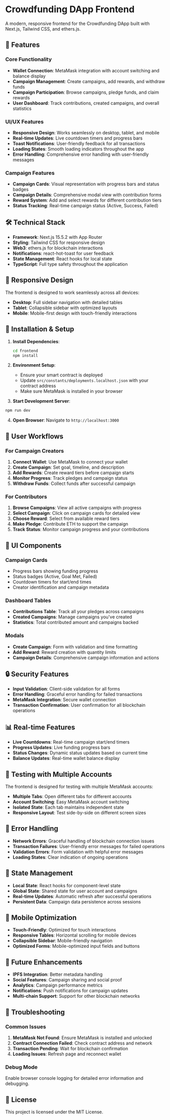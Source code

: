 # Crowdfunding DApp Frontend

A modern, responsive frontend for the Crowdfunding DApp built with Next.js, Tailwind CSS, and ethers.js.

## 🚀 Features

### Core Functionality
- **Wallet Connection**: MetaMask integration with account switching and balance display
- **Campaign Management**: Create campaigns, add rewards, and withdraw funds
- **Campaign Participation**: Browse campaigns, pledge funds, and claim rewards
- **User Dashboard**: Track contributions, created campaigns, and overall statistics

### UI/UX Features
- **Responsive Design**: Works seamlessly on desktop, tablet, and mobile
- **Real-time Updates**: Live countdown timers and progress bars
- **Toast Notifications**: User-friendly feedback for all transactions
- **Loading States**: Smooth loading indicators throughout the app
- **Error Handling**: Comprehensive error handling with user-friendly messages

### Campaign Features
- **Campaign Cards**: Visual representation with progress bars and status badges
- **Campaign Details**: Comprehensive modal view with contribution forms
- **Reward System**: Add and select rewards for different contribution tiers
- **Status Tracking**: Real-time campaign status (Active, Success, Failed)

## 🛠️ Technical Stack

- **Framework**: Next.js 15.5.2 with App Router
- **Styling**: Tailwind CSS for responsive design
- **Web3**: ethers.js for blockchain interactions
- **Notifications**: react-hot-toast for user feedback
- **State Management**: React hooks for local state
- **TypeScript**: Full type safety throughout the application

## 📱 Responsive Design

The frontend is designed to work seamlessly across all devices:
- **Desktop**: Full sidebar navigation with detailed tables
- **Tablet**: Collapsible sidebar with optimized layouts
- **Mobile**: Mobile-first design with touch-friendly interactions

## 🔧 Installation & Setup

1. **Install Dependencies**:
   ```bash
   cd frontend
   npm install
   ```

2. **Environment Setup**:
   - Ensure your smart contract is deployed
   - Update `src/constants/deployments.localhost.json` with your contract address
   - Make sure MetaMask is installed in your browser

3. **Start Development Server**:
```bash
npm run dev
   ```

4. **Open Browser**:
   Navigate to `http://localhost:3000`

## 🎯 User Workflows

### For Campaign Creators
1. **Connect Wallet**: Use MetaMask to connect your wallet
2. **Create Campaign**: Set goal, timeline, and description
3. **Add Rewards**: Create reward tiers before campaign starts
4. **Monitor Progress**: Track pledges and campaign status
5. **Withdraw Funds**: Collect funds after successful campaign

### For Contributors
1. **Browse Campaigns**: View all active campaigns with progress
2. **Select Campaign**: Click on campaign cards for detailed view
3. **Choose Reward**: Select from available reward tiers
4. **Make Pledge**: Contribute ETH to support the campaign
5. **Track Status**: Monitor campaign progress and your contributions

## 🎨 UI Components

### Campaign Cards
- Progress bars showing funding progress
- Status badges (Active, Goal Met, Failed)
- Countdown timers for start/end times
- Creator identification and campaign metadata

### Dashboard Tables
- **Contributions Table**: Track all your pledges across campaigns
- **Created Campaigns**: Manage campaigns you've created
- **Statistics**: Total contributed amount and campaigns backed

### Modals
- **Create Campaign**: Form with validation and time formatting
- **Add Reward**: Reward creation with quantity limits
- **Campaign Details**: Comprehensive campaign information and actions

## 🔒 Security Features

- **Input Validation**: Client-side validation for all forms
- **Error Handling**: Graceful error handling for failed transactions
- **MetaMask Integration**: Secure wallet connection
- **Transaction Confirmation**: User confirmation for all blockchain operations

## 📊 Real-time Features

- **Live Countdowns**: Real-time campaign start/end timers
- **Progress Updates**: Live funding progress bars
- **Status Changes**: Dynamic status updates based on current time
- **Balance Updates**: Real-time wallet balance display

## 🧪 Testing with Multiple Accounts

The frontend is designed for testing with multiple MetaMask accounts:
- **Multiple Tabs**: Open different tabs for different accounts
- **Account Switching**: Easy MetaMask account switching
- **Isolated State**: Each tab maintains independent state
- **Responsive Layout**: Test side-by-side on different screen sizes

## 🚨 Error Handling

- **Network Errors**: Graceful handling of blockchain connection issues
- **Transaction Failures**: User-friendly error messages for failed operations
- **Validation Errors**: Form validation with helpful error messages
- **Loading States**: Clear indication of ongoing operations

## 🔄 State Management

- **Local State**: React hooks for component-level state
- **Global State**: Shared state for user account and campaigns
- **Real-time Updates**: Automatic refresh after successful operations
- **Persistent Data**: Campaign data persistence across sessions

## 📱 Mobile Optimization

- **Touch-Friendly**: Optimized for touch interactions
- **Responsive Tables**: Horizontal scrolling for mobile devices
- **Collapsible Sidebar**: Mobile-friendly navigation
- **Optimized Forms**: Mobile-optimized input fields and buttons

## 🎯 Future Enhancements

- **IPFS Integration**: Better metadata handling
- **Social Features**: Campaign sharing and social proof
- **Analytics**: Campaign performance metrics
- **Notifications**: Push notifications for campaign updates
- **Multi-chain Support**: Support for other blockchain networks

## 🐛 Troubleshooting

### Common Issues
1. **MetaMask Not Found**: Ensure MetaMask is installed and unlocked
2. **Contract Connection Failed**: Check contract address and network
3. **Transaction Pending**: Wait for blockchain confirmation
4. **Loading Issues**: Refresh page and reconnect wallet

### Debug Mode
Enable browser console logging for detailed error information and debugging.

## 📄 License

This project is licensed under the MIT License.
